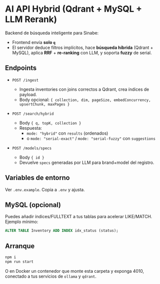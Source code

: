 # AI API Hybrid (Qdrant + MySQL + LLM Rerank)

Backend de búsqueda inteligente para Sinabe:
- Frontend envía **solo `q`**
- El servidor deduce filtros implícitos, hace **búsqueda híbrida** (Qdrant + MySQL),
  aplica **RRF** + **re-ranking** con LLM, y soporta **fuzzy** de serial.

## Endpoints

- `POST /ingest`
  - Ingesta inventories con joins correctos a Qdrant, crea índices de payload.
  - Body opcional: `{ collection, dim, pageSize, embedConcurrency, upsertChunk, maxPages }`

- `POST /search/hybrid`
  - Body `{ q, topK, collection }`
  - Respuesta:
    - `mode: "hybrid"` con `results` (ordenados)
    - o `mode: "serial-exact"` / `mode: "serial-fuzzy"` con `suggestions`

- `POST /models/specs`
  - Body `{ id }`
  - Devuelve `specs` generadas por LLM para brand+model del registro.

## Variables de entorno
Ver `.env.example`. Copia a `.env` y ajusta.

## MySQL (opcional)
Puedes añadir índices/FULLTEXT a tus tablas para acelerar LIKE/MATCH.
Ejemplo mínimo:
```sql
ALTER TABLE Inventory ADD INDEX idx_status (status);
```

## Arranque
```bash
npm i
npm run start
```

O en Docker un contenedor que monte esta carpeta y exponga 4010,
conectado a tus servicios de `ollama` y `qdrant`.